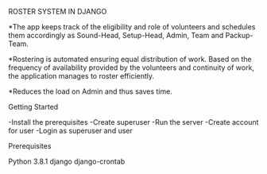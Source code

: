 ROSTER SYSTEM IN DJANGO 

*The app keeps track of the eligibility and role of volunteers and schedules them accordingly as Sound-Head, Setup-Head, Admin, Team and Packup-Team. 

*Rostering is automated ensuring equal distribution of work. Based on the frequency of availability provided by the volunteers and continuity of work, the application manages to roster efficiently.

*Reduces the load on Admin and thus saves time.



Getting Started

-Install the prerequisites
-Create superuser 
-Run the server
-Create account for user 
-Login as superuser and user

Prerequisites

Python 3.8.1
django
django-crontab
